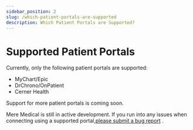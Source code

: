 ```yaml
---
sidebar_position: 2
slug: /which-patient-portals-are-supported
description: Which Patient Portals are Supported?
---
```


# Supported Patient Portals

Currently, only the following patient portals are supported:

- MyChart/Epic
- DrChrono/OnPatient
- Cerner Health

Support for more patient portals is coming soon.

Mere Medical is still in active development. If you run into any issues when connecting using a supported portal,[please submit a bug report](mailto:cfu288@meremedical.co) .
